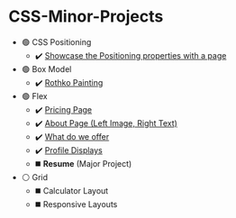 # CSS-Minor-Projects

- 🟢 CSS Positioning
    - ✔️ <a href="">Showcase the Positioning properties with a page</a>
- 🟢 Box Model
    - ✔️ <a href="https://github.com/Sriramprasath04/CSS-Minor-Projects/tree/main/Rothko%20Painting">Rothko Painting</a> 
- 🟢 Flex
    - ✔️ <a href="https://github.com/Sriramprasath04/CSS-Minor-Projects/tree/main/Pricing%20Page">Pricing Page</a> 
    - ✔️ <a href="https://github.com/Sriramprasath04/CSS-Minor-Projects/tree/main/About%20Page">About Page (Left Image, Right Text)</a>
    - ✔️ <a href="https://github.com/Sriramprasath04/CSS-Minor-Projects/tree/main/What%20We%20Offer">What do we offer</a>
    - ✔️ <a href="https://github.com/Sriramprasath04/CSS-Minor-Projects/tree/main/Profile%20Cards">Profile Displays</a>
    - ◼️ **Resume** (Major Project)</a>
- ⚪ Grid
    - ◼️ Calculator Layout
    - ◼️ Responsive Layouts 
